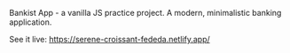 Bankist App - a vanilla JS practice project.
A modern, minimalistic banking application.

See it live:
https://serene-croissant-fededa.netlify.app/
